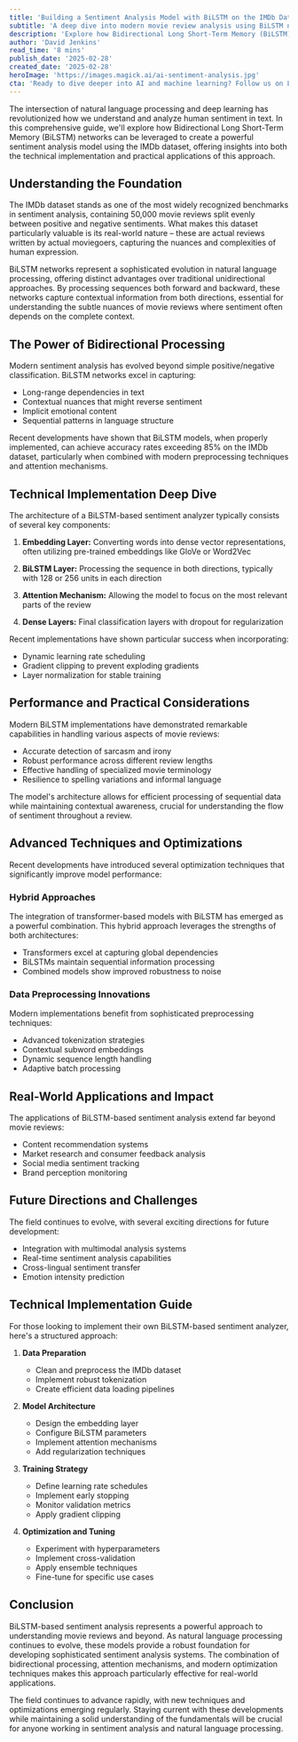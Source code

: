```yaml
---
title: 'Building a Sentiment Analysis Model with BiLSTM on the IMDb Dataset'
subtitle: 'A deep dive into modern movie review analysis using BiLSTM neural networks'
description: 'Explore how Bidirectional Long Short-Term Memory (BiLSTM) networks can be leveraged to create a powerful sentiment analysis model using the IMDb dataset, offering insights into both the technical implementation and practical applications of this approach.'
author: 'David Jenkins'
read_time: '8 mins'
publish_date: '2025-02-28'
created_date: '2025-02-28'
heroImage: 'https://images.magick.ai/ai-sentiment-analysis.jpg'
cta: 'Ready to dive deeper into AI and machine learning? Follow us on LinkedIn at MagickAI where we share cutting-edge developments and connect with fellow technology enthusiasts!'
---
```


The intersection of natural language processing and deep learning has revolutionized how we understand and analyze human sentiment in text. In this comprehensive guide, we'll explore how Bidirectional Long Short-Term Memory (BiLSTM) networks can be leveraged to create a powerful sentiment analysis model using the IMDb dataset, offering insights into both the technical implementation and practical applications of this approach.

## Understanding the Foundation

The IMDb dataset stands as one of the most widely recognized benchmarks in sentiment analysis, containing 50,000 movie reviews split evenly between positive and negative sentiments. What makes this dataset particularly valuable is its real-world nature – these are actual reviews written by actual moviegoers, capturing the nuances and complexities of human expression.

BiLSTM networks represent a sophisticated evolution in natural language processing, offering distinct advantages over traditional unidirectional approaches. By processing sequences both forward and backward, these networks capture contextual information from both directions, essential for understanding the subtle nuances of movie reviews where sentiment often depends on the complete context.

## The Power of Bidirectional Processing

Modern sentiment analysis has evolved beyond simple positive/negative classification. BiLSTM networks excel in capturing:

- Long-range dependencies in text
- Contextual nuances that might reverse sentiment
- Implicit emotional content
- Sequential patterns in language structure

Recent developments have shown that BiLSTM models, when properly implemented, can achieve accuracy rates exceeding 85% on the IMDb dataset, particularly when combined with modern preprocessing techniques and attention mechanisms.

## Technical Implementation Deep Dive

The architecture of a BiLSTM-based sentiment analyzer typically consists of several key components:

1. **Embedding Layer:** Converting words into dense vector representations, often utilizing pre-trained embeddings like GloVe or Word2Vec

2. **BiLSTM Layer:** Processing the sequence in both directions, typically with 128 or 256 units in each direction

3. **Attention Mechanism:** Allowing the model to focus on the most relevant parts of the review

4. **Dense Layers:** Final classification layers with dropout for regularization

Recent implementations have shown particular success when incorporating:

- Dynamic learning rate scheduling
- Gradient clipping to prevent exploding gradients
- Layer normalization for stable training

## Performance and Practical Considerations

Modern BiLSTM implementations have demonstrated remarkable capabilities in handling various aspects of movie reviews:

- Accurate detection of sarcasm and irony
- Robust performance across different review lengths
- Effective handling of specialized movie terminology
- Resilience to spelling variations and informal language

The model's architecture allows for efficient processing of sequential data while maintaining contextual awareness, crucial for understanding the flow of sentiment throughout a review.

## Advanced Techniques and Optimizations

Recent developments have introduced several optimization techniques that significantly improve model performance:

### Hybrid Approaches

The integration of transformer-based models with BiLSTM has emerged as a powerful combination. This hybrid approach leverages the strengths of both architectures:

- Transformers excel at capturing global dependencies
- BiLSTMs maintain sequential information processing
- Combined models show improved robustness to noise

### Data Preprocessing Innovations

Modern implementations benefit from sophisticated preprocessing techniques:

- Advanced tokenization strategies
- Contextual subword embeddings
- Dynamic sequence length handling
- Adaptive batch processing

## Real-World Applications and Impact

The applications of BiLSTM-based sentiment analysis extend far beyond movie reviews:

- Content recommendation systems
- Market research and consumer feedback analysis
- Social media sentiment tracking
- Brand perception monitoring

## Future Directions and Challenges

The field continues to evolve, with several exciting directions for future development:

- Integration with multimodal analysis systems
- Real-time sentiment analysis capabilities
- Cross-lingual sentiment transfer
- Emotion intensity prediction

## Technical Implementation Guide

For those looking to implement their own BiLSTM-based sentiment analyzer, here's a structured approach:

1. **Data Preparation**
   - Clean and preprocess the IMDb dataset
   - Implement robust tokenization
   - Create efficient data loading pipelines

2. **Model Architecture**
   - Design the embedding layer
   - Configure BiLSTM parameters
   - Implement attention mechanisms
   - Add regularization techniques

3. **Training Strategy**
   - Define learning rate schedules
   - Implement early stopping
   - Monitor validation metrics
   - Apply gradient clipping

4. **Optimization and Tuning**
   - Experiment with hyperparameters
   - Implement cross-validation
   - Apply ensemble techniques
   - Fine-tune for specific use cases

## Conclusion

BiLSTM-based sentiment analysis represents a powerful approach to understanding movie reviews and beyond. As natural language processing continues to evolve, these models provide a robust foundation for developing sophisticated sentiment analysis systems. The combination of bidirectional processing, attention mechanisms, and modern optimization techniques makes this approach particularly effective for real-world applications.

The field continues to advance rapidly, with new techniques and optimizations emerging regularly. Staying current with these developments while maintaining a solid understanding of the fundamentals will be crucial for anyone working in sentiment analysis and natural language processing.